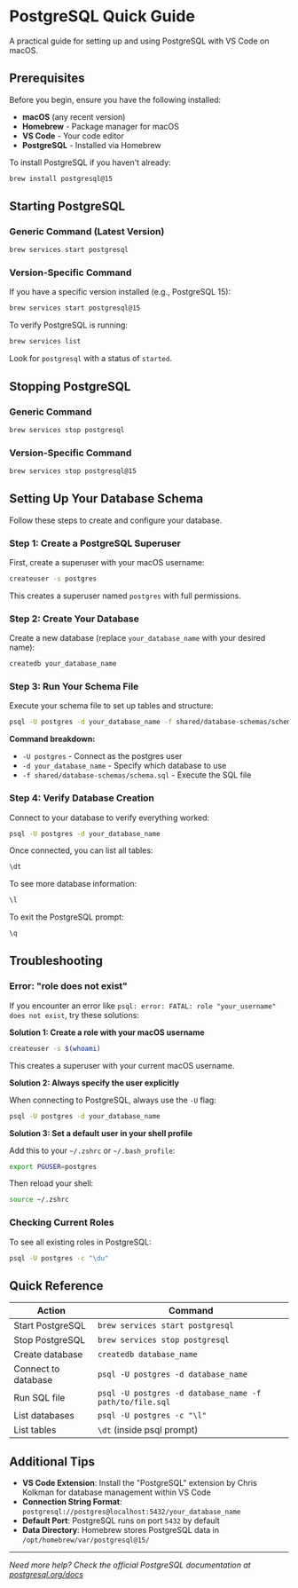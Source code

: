 # PostgreSQL Quick Guide

A practical guide for setting up and using PostgreSQL with VS Code on macOS.

## Prerequisites

Before you begin, ensure you have the following installed:

- **macOS** (any recent version)
- **Homebrew** - Package manager for macOS
- **VS Code** - Your code editor
- **PostgreSQL** - Installed via Homebrew

To install PostgreSQL if you haven't already:

```bash
brew install postgresql@15
```

## Starting PostgreSQL

### Generic Command (Latest Version)

```bash
brew services start postgresql
```

### Version-Specific Command

If you have a specific version installed (e.g., PostgreSQL 15):

```bash
brew services start postgresql@15
```

To verify PostgreSQL is running:

```bash
brew services list
```

Look for `postgresql` with a status of `started`.

## Stopping PostgreSQL

### Generic Command

```bash
brew services stop postgresql
```

### Version-Specific Command

```bash
brew services stop postgresql@15
```

## Setting Up Your Database Schema

Follow these steps to create and configure your database.

### Step 1: Create a PostgreSQL Superuser

First, create a superuser with your macOS username:

```bash
createuser -s postgres
```

This creates a superuser named `postgres` with full permissions.

### Step 2: Create Your Database

Create a new database (replace `your_database_name` with your desired name):

```bash
createdb your_database_name
```

### Step 3: Run Your Schema File

Execute your schema file to set up tables and structure:

```bash
psql -U postgres -d your_database_name -f shared/database-schemas/schema.sql
```

**Command breakdown:**
- `-U postgres` - Connect as the postgres user
- `-d your_database_name` - Specify which database to use
- `-f shared/database-schemas/schema.sql` - Execute the SQL file

### Step 4: Verify Database Creation

Connect to your database to verify everything worked:

```bash
psql -U postgres -d your_database_name
```

Once connected, you can list all tables:

```sql
\dt
```

To see more database information:

```sql
\l
```

To exit the PostgreSQL prompt:

```sql
\q
```

## Troubleshooting

### Error: "role does not exist"

If you encounter an error like `psql: error: FATAL: role "your_username" does not exist`, try these solutions:

**Solution 1: Create a role with your macOS username**

```bash
createuser -s $(whoami)
```

This creates a superuser with your current macOS username.

**Solution 2: Always specify the user explicitly**

When connecting to PostgreSQL, always use the `-U` flag:

```bash
psql -U postgres -d your_database_name
```

**Solution 3: Set a default user in your shell profile**

Add this to your `~/.zshrc` or `~/.bash_profile`:

```bash
export PGUSER=postgres
```

Then reload your shell:

```bash
source ~/.zshrc
```

### Checking Current Roles

To see all existing roles in PostgreSQL:

```bash
psql -U postgres -c "\du"
```

## Quick Reference

| Action | Command |
|--------|---------|
| Start PostgreSQL | `brew services start postgresql` |
| Stop PostgreSQL | `brew services stop postgresql` |
| Create database | `createdb database_name` |
| Connect to database | `psql -U postgres -d database_name` |
| Run SQL file | `psql -U postgres -d database_name -f path/to/file.sql` |
| List databases | `psql -U postgres -c "\l"` |
| List tables | `\dt` (inside psql prompt) |

## Additional Tips

- **VS Code Extension**: Install the "PostgreSQL" extension by Chris Kolkman for database management within VS Code
- **Connection String Format**: `postgresql://postgres@localhost:5432/your_database_name`
- **Default Port**: PostgreSQL runs on port `5432` by default
- **Data Directory**: Homebrew stores PostgreSQL data in `/opt/homebrew/var/postgresql@15/`

---

*Need more help? Check the official PostgreSQL documentation at [postgresql.org/docs](https://www.postgresql.org/docs/)*

